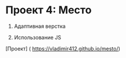 # Проект 4: Место

1. Адаптивная верстка

2. Использование JS

[Проект] ( https://vladimir412.github.io/mesto/)